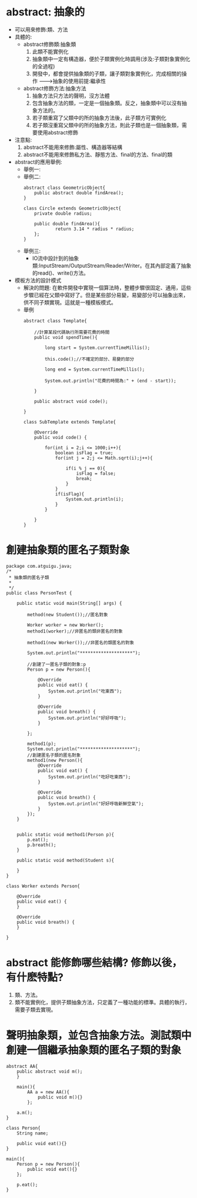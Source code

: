 # abstract: 抽象的
   * 可以用來修飾:類、方法
   * 具體的:
     * abstract修飾類:抽象類
       1. 此類不能實例化  
       2. 抽象類中一定有構造器，便於子類實例化時調用(涉及:子類對象實例化的全過程)  
       3. 開發中，都會提供抽象類的子類，讓子類對象實例化，完成相關的操作 --->抽象的使用前提:繼承性  
     * abstract修飾方法:抽象方法
       1. 抽象方法只方法的聲明，沒方法體  
       2. 包含抽象方法的類，一定是一個抽象類。反之，抽象類中可以沒有抽象方法的。  
       3. 若子類重寫了父類中的所的抽象方法後，此子類方可實例化  
       4. 若子類沒重寫父類中的所的抽象方法，則此子類也是一個抽象類，需要使用abstract修飾       
   * 注意點:
     1. abstract不能用來修飾:屬性、構造器等結構
     2. abstract不能用來修飾私方法、靜態方法、final的方法、final的類
   * abstract的應用舉例:
     * 舉例一:
     * 舉例二:
     	```
     	abstract class GeometricObject{
     		public abstract double findArea();
     	}

     	class Circle extends GeometricObject{
     		private double radius;

     		public double findArea(){
     				return 3.14 * radius * radius;
     		};
     	}
     	```
     * 舉例三:
         * IO流中設計到的抽象類:InputStream/OutputStream/Reader/Writer。在其內部定義了抽象的read()、write()方法。
   * 模板方法的設計模式
     * 解決的問題:
    	在軟件開發中實現一個算法時，整體步驟很固定、通用，這些步驟已經在父類中寫好了。但是某些部分易變，易變部分可以抽象出來，供不同子類實現。這就是一種模板模式。
     * 舉例
		```
		abstract class Template{
			
			//計算某段代碼執行所需要花費的時間
			public void spendTime(){
				
				long start = System.currentTimeMillis();
				
				this.code();//不確定的部分、易變的部分
				
				long end = System.currentTimeMillis();
				
				System.out.println("花費的時間為:" + (end - start));
				
			}
			
			public abstract void code();
			
		}

		class SubTemplate extends Template{

			@Override
			public void code() {
				
				for(int i = 2;i <= 1000;i++){
					boolean isFlag = true;
					for(int j = 2;j <= Math.sqrt(i);j++){
						
						if(i % j == 0){
							isFlag = false;
							break;
						}
					}
					if(isFlag){
						System.out.println(i);
					}
				}

			}	
		}
		```

# 創建抽象類的匿名子類對象
```
package com.atguigu.java;
/*
 * 抽象類的匿名子類
 * 
 */
public class PersonTest {
	
	public static void main(String[] args) {
		
		method(new Student());//匿名對象
		
		Worker worker = new Worker();
		method1(worker);//非匿名的類非匿名的對象
		
		method1(new Worker());//非匿名的類匿名的對象
		
		System.out.println("********************");
		
		//創建了一匿名子類的對象:p
		Person p = new Person(){

			@Override
			public void eat() {
				System.out.println("吃東西");
			}

			@Override
			public void breath() {
				System.out.println("好好呼吸");
			}
			
		};
		
		method1(p);
		System.out.println("********************");
		//創建匿名子類的匿名對象
		method1(new Person(){
			@Override
			public void eat() {
				System.out.println("吃好吃東西");
			}

			@Override
			public void breath() {
				System.out.println("好好呼吸新鮮空氣");
			}
		});
	}
	
	
	public static void method1(Person p){
		p.eat();
		p.breath();
	}
	
	public static void method(Student s){
		
	}
}

class Worker extends Person{

	@Override
	public void eat() {
	}

	@Override
	public void breath() {
	}
	
}

```
	
# abstract 能修飾哪些結構? 修飾以後，有什麽特點?
1. 類、方法。
2. 類不能實例化，提供子類抽象方法，只定義了一種功能的標準。具體的執行，需要子類去實現。

# 聲明抽象類，並包含抽象方法。測試類中創建一個繼承抽象類的匿名子類的對象
```
abstract AA{
	public abstract void m();
	}

	main(){
		AA a = new AA(){
			public void m(){}
		};
		
	a.m();
}

class Person{
	String name;

	public void eat(){}
}

main(){
	Person p = new Person(){
		public void eat(){}
	};

	p.eat();
}
```
	
